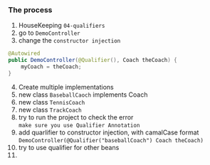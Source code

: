 ### The process
1. HouseKeeping `04-qualifiers`
2. go to `DemoController`
3. change the `constructor injection`
```java
@Autowired
public DemoController(@Qualifier(), Coach theCoach) {
    myCoach = theCoach; 
}
```
4. Create multiple implementations
5. new class `BaseballCaoch` implements Coach
6. new class `TennisCoach`
7. new class `TrackCoach`
8. try to run the project to check the error  
`make sure you use Qualifier Annotation`
9. add quarlifier to constructor injection, with camalCase format  
`DemoController(@Qualifier("baseballCoach") Coach theCoach)`
10. try to use qualifier for other beans 
11. 